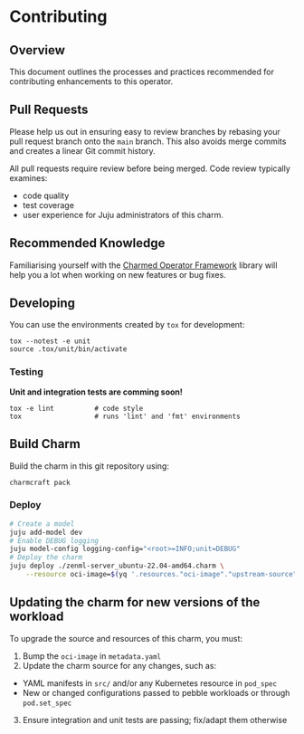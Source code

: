 # Contributing 

<!-- Include start contributing -->

 ## Overview

This document outlines the processes and practices recommended for contributing enhancements to this operator.

## Pull Requests

Please help us out in ensuring easy to review branches by rebasing your pull request branch onto the `main` branch. This also avoids merge commits and creates a linear Git commit history.

All pull requests require review before being merged. Code review typically examines:

- code quality
- test coverage
- user experience for Juju administrators of this charm.

## Recommended Knowledge

Familiarising yourself with the [Charmed Operator Framework](https://juju.is/docs/sdk) library will help you a lot when working on new features or bug fixes.

## Developing

You can use the environments created by `tox` for development:

```shell
tox --notest -e unit
source .tox/unit/bin/activate
```

### Testing

**Unit and integration tests are comming soon!**

```shell
tox -e lint          # code style
tox                  # runs 'lint' and 'fmt' environments
```

## Build Charm

Build the charm in this git repository using:

```shell
charmcraft pack
```

### Deploy

```bash
# Create a model
juju add-model dev
# Enable DEBUG logging
juju model-config logging-config="<root>=INFO;unit=DEBUG"
# Deploy the charm
juju deploy ./zenml-server_ubuntu-22.04-amd64.charm \
    --resource oci-image=$(yq '.resources."oci-image"."upstream-source"' metadata.yaml)
```

## Updating the charm for new versions of the workload

To upgrade the source and resources of this charm, you must:

1. Bump the `oci-image` in `metadata.yaml`
2. Update the charm source for any changes, such as:

  - YAML manifests in `src/` and/or any Kubernetes resource in `pod_spec`
  - New or changed configurations passed to pebble workloads or through `pod.set_spec`

3. Ensure integration and unit tests are passing; fix/adapt them otherwise 

<!-- Include end contributing -->
